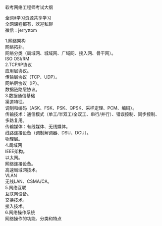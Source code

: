 软考网络工程师考试大纲

全网it学习资源共享学习<br>全网课程都有，欢迎私聊<br>微信：jerryttom<br>

1.网络架构<br> 网络拓扑。<br> 网络分类（局域网、城域网、广域网、接入网、骨干网）。<br> ISO OSI/RM<br> 2.TCP/IP协议<br> 应用层协议。<br> 传输层协议（TCP、UDP）。<br> 网络层协议（IP）。<br> 数据链路层协议。<br> 3.数据通信基础<br> 渠道特征。<br> 调制和编码（ASK、FSK、PSK、QPSK、采样定理、PCM、编码）。<br> 传输技术：通信模式（单工/半双工/全双工、串行/并行）、错误控制、同步控制、多路复用。<br> 传输媒体：有线媒体、无线媒体。<br> 线路连接设备（调制解调器、DSU、DCU）。<br> 物理层。<br> 4.局域网<br> IEEE架构。<br> 以太网。<br> 网络连接设备。<br> 高速局域网技术。<br> VLAN<br> 无线LAN、CSMA/CA。<br> 5.网络互联<br> 互联网设备。<br> 交换技术。<br> 接入技术。<br> 6.网络操作系统<br> 网络操作的功能、分类和特点